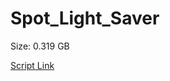 # Spot_Light_Saver

Size: 0.319 GB

[Script Link](https://github.com/liuyal/Archive/blob/master/Python/Utilities/Miscellaneous/spotlight_saver.py)